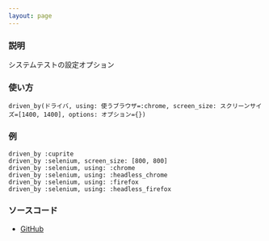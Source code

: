 ```yaml
---
layout: page
---
```


### 説明

システムテストの設定オプション

### 使い方

    driven_by(ドライバ, using: 使うブラウザ=:chrome, screen_size: スクリーンサイズ=[1400, 1400], options: オプション={})

### 例

    driven_by :cuprite
    driven_by :selenium, screen_size: [800, 800]
    driven_by :selenium, using: :chrome
    driven_by :selenium, using: :headless_chrome
    driven_by :selenium, using: :firefox
    driven_by :selenium, using: :headless_firefox

### ソースコード

- [GitHub](https://github.com/rails/rails/blob/984c3ef2775781d47efa9f541ce570daa2434a80/actionpack/lib/action_dispatch/system_test_case.rb#L156)
